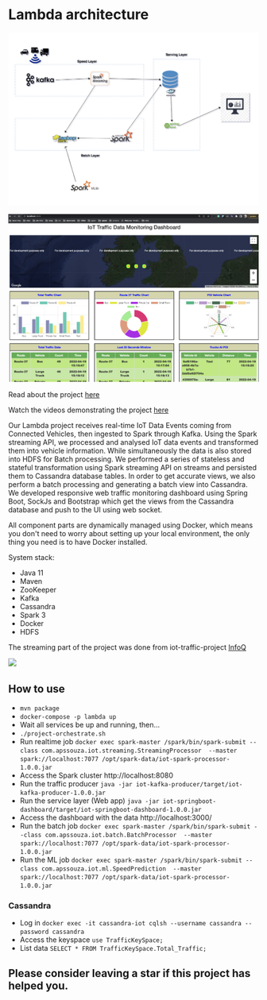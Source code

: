 # Lambda architecture

![Alt text](diagram.png?raw=true "Lambda architecture")

![Alt text](dashboard.png?raw=true "Dashboard")

Read about the project [here](https://dzone.com/articles/lambda-architecture-how-to-build-a-big-data-pipeli)

Watch the videos demonstrating the project <a href="https://dzone.com/articles/lambda-architecturehow-to-build-a-big-data-pipelin" target="_blank">here</a>

Our Lambda project receives real-time IoT Data Events coming from Connected Vehicles, 
then ingested to Spark through Kafka. Using the Spark streaming API, we processed and analysed 
IoT data events and transformed them into vehicle information.
While simultaneously the data is also stored into HDFS for Batch processing. 
We performed a series of stateless and stateful transformation using Spark streaming API on 
streams and persisted them to Cassandra database tables. In order to get accurate views, 
we also perform a batch processing and generating a batch view into Cassandra.
We developed responsive web traffic monitoring dashboard using Spring Boot, 
SockJs and Bootstrap which get the views from the Cassandra database and push to the UI using web socket.


All component parts are dynamically managed using Docker, which means you don't need to worry 
about setting up your local environment, the only thing you need is to have Docker installed.

System stack:
- Java 11
- Maven
- ZooKeeper
- Kafka
- Cassandra
- Spark 3
- Docker
- HDFS


The streaming part of the project was done from iot-traffic-project [InfoQ](https://www.infoq.com/articles/traffic-data-monitoring-iot-kafka-and-spark-streaming)

<a href="https://www.buymeacoffee.com/apssouza"><img src="https://miro.medium.com/max/654/1*rQv8JgstmK0juxP-Kb4IGg.jpeg"></a>

## How to use
* `mvn package`
* `docker-compose -p lambda up`
* Wait all services be up and running, then...
* `./project-orchestrate.sh`
* Run realtime job `docker exec spark-master /spark/bin/spark-submit --class com.apssouza.iot.streaming.StreamingProcessor  --master spark://localhost:7077 /opt/spark-data/iot-spark-processor-1.0.0.jar`
* Access the Spark cluster http://localhost:8080
* Run the traffic producer `java -jar iot-kafka-producer/target/iot-kafka-producer-1.0.0.jar`
* Run the service layer (Web app) `java -jar iot-springboot-dashboard/target/iot-springboot-dashboard-1.0.0.jar` 
* Access the dashboard with the data http://localhost:3000/
* Run the batch job `docker exec spark-master /spark/bin/spark-submit --class com.apssouza.iot.batch.BatchProcessor  --master spark://localhost:7077 /opt/spark-data/iot-spark-processor-1.0.0.jar`
* Run the ML job `docker exec spark-master /spark/bin/spark-submit --class com.apssouza.iot.ml.SpeedPrediction  --master spark://localhost:7077 /opt/spark-data/iot-spark-processor-1.0.0.jar`



### Cassandra
- Log in `docker exec -it cassandra-iot cqlsh --username cassandra --password cassandra`
- Access the keyspace `use TrafficKeySpace;`
- List data `SELECT * FROM TrafficKeySpace.Total_Traffic;`

## Please consider leaving a star if this project has helped you. 


